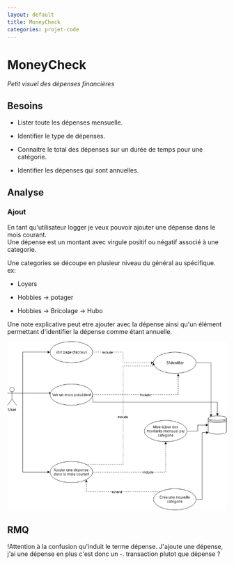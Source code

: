 ```yaml
---
layout: default
title: MoneyCheck
categories: projet-code
---
```

# MoneyCheck

*Petit visuel des dépenses financières*

## Besoins

* Lister toute les dépenses mensuelle.

* Identifier le type de dépenses.

* Connaitre le total des dépenses sur un durée de temps pour une catégorie.

* Identifier les dépenses qui sont annuelles.

## Analyse

### Ajout

En tant qu'utilisateur logger je veux pouvoir ajouter une dépense dans le mois courant.  
Une dépense est un montant avec virgule positif ou négatif associé à une categorie.  

Une categories se découpe en plusieur niveau du général au spécifique.  
ex: 

* Loyers

* Hobbies -> potager

* Hobbies -> Bricolage -> Hubo

Une note explicative peut etre ajouter avec la dépense ainsi qu'un élément permettant d'identifier la dépense comme étant annuelle.

![Use case ajout](/assets/moneycheck/mck-usecase-ajout.png "Ajout")

## RMQ

!Attention à la confusion qu'induit le terme dépense. J'ajoute une dépense, j'ai une dépense en plus c'est donc un -.
transaction plutot que dépense ?

